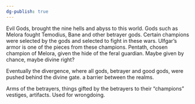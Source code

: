 ```yaml
---
dg-publish: true
---
```

Evil Gods, brought the nine hells and abyss to this world. Gods such as Melora fought Temodius, Bane and other betrayer gods. Certain champions were selected by the gods and selected to fight in these wars. Ulfgar’s armor is one of the pieces from these champions. Pentath, chosen champion of Melora, given the hide of the feral guardian. Maybe given by chance, maybe divine right? 

Eventually the divergence, where all gods, betrayer and good gods, were pushed behind the divine gate. a barrier between the realms.

Arms of the betrayers, things gifted by the betrayers to their “champions” vestiges, artifacts. Used for wrongdoing.
